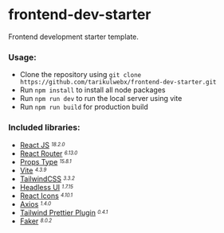 # frontend-dev-starter

Frontend development starter template.

### Usage:

-   Clone the repository using `git clone https://github.com/tarikulwebx/frontend-dev-starter.git`
-   Run `npm install` to install all node packages
-   Run `npm run dev` to run the local server using vite
-   Run `npm run build` for production build

### Included libraries:

-   [React JS](https://react.dev/) <sup><sub>_18.2.0_</sub></sup>
-   [React Router](https://reactrouter.com/en/main) <sup><sub>_6.13.0_</sub></sup>
-   [Props Type](https://www.npmjs.com/package/prop-types) <sup><sub>_15.8.1_</sub></sup>
-   [Vite](https://vitejs.dev/guide/) <sup><sub>_4.3.9_</sub></sup>
-   [TailwindCSS](https://tailwindcss.com/) <sup><sub>_3.3.2_</sub></sup>
-   [Headless UI](https://headlessui.com/react/menu#installation) <sup><sub>_1.7.15_</sub></sup>
-   [React Icons](https://react-icons.github.io/react-icons) <sup><sub>_4.10.1_</sub></sup>
-   [Axios](https://axios-http.com/docs/intro) <sup><sub>_1.4.0_</sub></sup>
-   [Tailwind Prettier Plugin](https://github.com/tailwindlabs/prettier-plugin-tailwindcss) <sup><sub>_0.4.1_</sub></sup>
-   [Faker](https://fakerjs.dev/guide/) <sup><sub>_8.0.2_</sub></sup>

